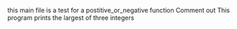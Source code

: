 this main file is a test for a postitive_or_negative function
Comment out
This program prints the largest of three integers
